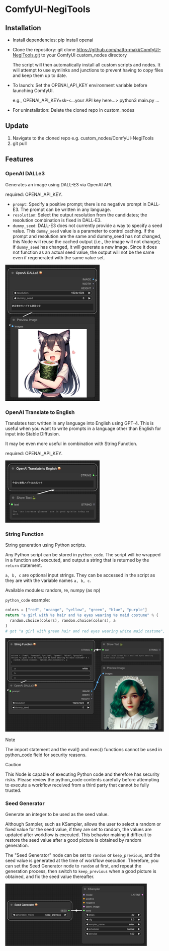 # ComfyUI-NegiTools

## Installation

- Install dependencies: pip install openai

- Clone the repository: git clone https://github.com/natto-maki/ComfyUI-NegiTools.git
  to your ComfyUI custom_nodes directory

  The script will then automatically install all custom scripts and nodes.
  It will attempt to use symlinks and junctions to prevent having to copy files and keep them up to date.

- To launch: Set the OPENAI_API_KEY environment variable before launching ComfyUI. 

  e.g., OPENAI_API_KEY=sk-<...your API key here...> python3 main.py ...

- For uninstallation:
  Delete the cloned repo in custom_nodes

## Update

1. Navigate to the cloned repo e.g. custom_nodes/ComfyUI-NegiTools
2. git pull

## Features

### OpenAI DALLe3

Generates an image using DALL-E3 via OpenAI API.

required: OPENAI_API_KEY.

- `prompt`: Specify a positive prompt; there is no negative prompt in DALL-E3. 
  The prompt can be written in any language.
- `resolution`: Select the output resolution from the candidates;
  the resolution combination is fixed in DALL-E3.
- `dummy_seed`: DALL-E3 does not currently provide a way to specify a seed value. 
  This `dummy_seed` value is a parameter to control caching. 
  If the prompt and resolution are the same and dummy_seed has not changed, 
  this Node will reuse the cached output (i.e., the image will not change); 
  if `dummy_seed` has changed, it will generate a new image.
  Since it does not function as an actual seed value,
  the output will not be the same even if regenerated with the same value set.

<img src="resources/screenshot_openai_dalle3.png" alt="screenshot_openai_dalle3" width="300px">


### OpenAI Translate to English

Translates text written in any language into English using GPT-4.
This is useful when you want to write prompts in a language other than English
for input into Stable Diffusion.

It may be even more useful in combination with String Function.

required: OPENAI_API_KEY.

<img src="resources/screenshot_openai_translate.png" alt="screenshot_openai_translate" width="300px">


### String Function

String generation using Python scripts.

Any Python script can be stored in `python_code`.
The script will be wrapped in a function and executed, and output a string that is returned by the `return` statement.

`a, b, c` are optional input strings. 
They can be accessed in the script as they are with the variable names `a, b, c`.

Available modules: random, re, numpy (as np)


`python_code` example:
```python
colors = ["red", "orange", "yellow", "green", "blue", "purple"]
return "a girl with %s hair and %s eyes wearing %s maid costume" % (
  random.choice(colors), random.choice(colors), a 
)
# got "a girl with green hair and red eyes wearing white maid costume", etc.
```

<img src="resources/screenshot_string_function.png" alt="screenshot_string_function" width="600px">


> [!NOTE]  
> The import statement and the eval() and exec() functions cannot be used in python_code field 
> for security reasons.

> [!CAUTION]
> This Node is capable of executing Python code and therefore has security risks. 
> Please review the python_code contents carefully before attempting to execute a workflow 
> received from a third party that cannot be fully trusted.


### Seed Generator

Generate an integer to be used as the seed value.

Although Sampler, such as KSampler, allows the user to select a random or fixed value for the seed value, 
if they are set to random, the values are updated after workflow is executed.
This behavior making it difficult to restore the seed value 
after a good picture is obtained by random generation.

The "Seed Generator" node can be set to `random` or `keep_previous`,
and the seed value is generated at the time of workflow execution.
Therefore, you can set the Seed Generator node to `random` at first,
and repeat the generation process, 
then switch to `keep_previous` when a good picture is obtained, 
and fix the seed value thereafter.

<img src="resources/screenshot_seed_generator.png" alt="screenshot_seed_generator" width="450px">

